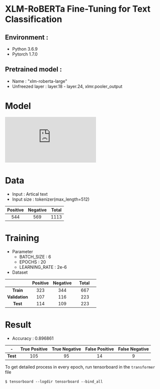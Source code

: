 # XLM-RoBERTa Fine-Tuning for Text Classification

## Environment : 
- Python 3.6.9
- Pytorch 1.7.0

## Pretrained model :
- Name : "xlm-roberta-large"
- Unfreezed layer : layer.18 - layer.24,   xlmr.pooler_output

# Model

![image](https://github.com/tintin327/aibo/blob/master/IMG/model_img.pdf)

# Data
 - Input : Artical text
 - Input size : tokenizer(max_length=512)

|Positive|Negative|Total|
|:-:|:-:|:-:|
|544|569|1113|

# Training
 * Parameter
    * BATCH_SIZE : 6
    * EPOCHS : 20
    * LEARNING_RATE : 2e-6 
 * Dataset
 
| |Positive|Negative| &nbsp; &nbsp;Total &nbsp; &nbsp;|
|:-:|:-:|:-:|:-:|
|**Train**|323|344|667|
|**Validation**|107|116|223|
|**Test**|114|109|223|

# Result
* Accuracy :  0.896861

|-|True Positive|True Negative|False Positive|False Negative|
|:-:|:-:|:-:|:-:|:-:|
|**Test**|105|95|14|9|

To get detailed process in every epoch, run tensorboard in the `transformer` file
 ```
 $ tensorboard --logdir tensorboard --bind_all
 ```